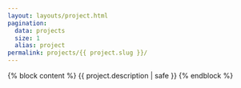 ```yaml
---
layout: layouts/project.html
pagination:
  data: projects
  size: 1
  alias: project
permalink: projects/{{ project.slug }}/
---
```

{% block content %}
  {{ project.description | safe }}
{% endblock %}